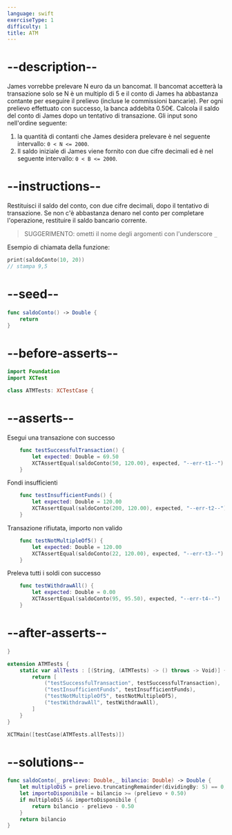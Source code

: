 ```yaml
---
language: swift
exerciseType: 1
difficulty: 1
title: ATM
---
```


# --description--

James vorrebbe prelevare N euro da un bancomat.
Il bancomat accetterà la transazione solo se N è un multiplo di 5 e il conto di James ha abbastanza contante per eseguire il prelievo (incluse le commissioni bancarie).
Per ogni prelievo effettuato con successo, la banca addebita 0.50€.
Calcola il saldo del conto di James dopo un tentativo di transazione.
Gli input sono nell'ordine seguente:
1. la quantità di contanti che James desidera prelevare è nel seguente intervallo: `0 < N <= 2000`.
2. Il saldo iniziale di James viene fornito con due cifre decimali ed è nel seguente intervallo: `0 < B <= 2000`.

# --instructions--

Restituisci il saldo del conto, con due cifre decimali, dopo il tentativo di transazione.
Se non c'è abbastanza denaro nel conto per completare l'operazione, restituire il saldo bancario corrente.

> SUGGERIMENTO: ometti il nome degli argomenti con l'underscore `_`

Esempio di chiamata della funzione:
```swift
print(saldoConto(10, 20))
// stampa 9,5
```

# --seed--

```swift
func saldoConto() -> Double {
    return
}
```

# --before-asserts--

```swift
import Foundation
import XCTest

class ATMTests: XCTestCase {
```

# --asserts--

Esegui una transazione con successo

```swift
    func testSuccessfulTransaction() {
        let expected: Double = 69.50
        XCTAssertEqual(saldoConto(50, 120.00), expected, "--err-t1--")
    }
```

Fondi insufficienti

```swift
    func testInsufficientFunds() {
        let expected: Double = 120.00
        XCTAssertEqual(saldoConto(200, 120.00), expected, "--err-t2--")
    }
```

Transazione rifiutata, importo non valido

```swift
    func testNotMultipleOf5() {
        let expected: Double = 120.00
        XCTAssertEqual(saldoConto(22, 120.00), expected, "--err-t3--")
    }
```

Preleva tutti i soldi con successo

```swift
    func testWithdrawAll() {
        let expected: Double = 0.00
        XCTAssertEqual(saldoConto(95, 95.50), expected, "--err-t4--")
    }
```

# --after-asserts--

```swift
}

extension ATMTests {
    static var allTests : [(String, (ATMTests) -> () throws -> Void)] {
        return [
            ("testSuccessfulTransaction", testSuccessfulTransaction),
            ("testInsufficientFunds", testInsufficientFunds),
            ("testNotMultipleOf5", testNotMultipleOf5),
            ("testWithdrawAll", testWithdrawAll),
        ]
    }
}

XCTMain([testCase(ATMTests.allTests)])
```

# --solutions--

```swift
func saldoConto(_ prelievo: Double,_ bilancio: Double) -> Double {
    let multiploDi5 = prelievo.truncatingRemainder(dividingBy: 5) == 0;
    let importoDisponibile = bilancio >= (prelievo + 0.50)
    if multiploDi5 && importoDisponibile {
        return bilancio - prelievo - 0.50
    }
    return bilancio
}
```
